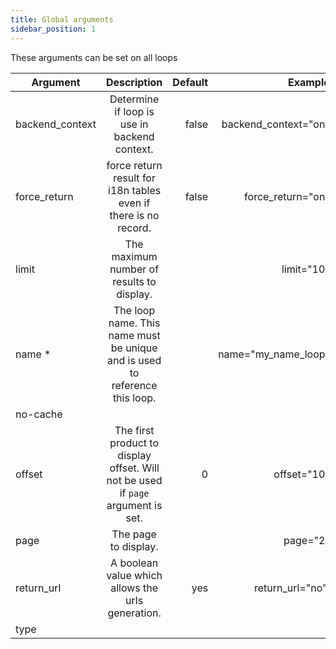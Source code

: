 ```yaml
---
title: Global arguments
sidebar_position: 1
---
```


These arguments can be set on all loops

| Argument | Description | Default | Example |
| ------------- |:-------------:|-------------:|-------------:|
| backend_context      | Determine if loop is use in backend context. | false | backend_context="on" |
| force_return    | force return result for i18n tables even if there is no record. | false | force_return="on" |
| limit  | The maximum number of results to display. | | limit="10" |
| name *  | The loop name. This name must be unique and is used to reference this loop. | | name="my_name_loop" |
| no-cache | | | |
| offset  |The first product to display offset. Will not be used if `page` argument is set. | 0 | offset="10" |
| page  | The page to display. | | page="2" |
| return_url | A boolean value which allows the urls generation. | yes | return_url="no" |
| type | | | |
